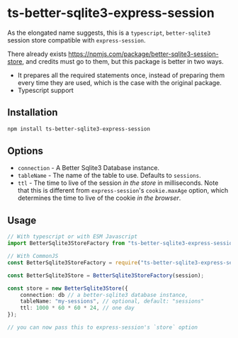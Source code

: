 # ts-better-sqlite3-express-session

As the elongated name suggests, this is a `typescript`, `better-sqlite3` session store compatible with `express-session`.

There already exists https://npmjs.com/package/better-sqlite3-session-store, and credits must go to them, but this package is better in two ways.

-   It prepares all the required statements once, instead of preparing them every time they are used, which is the case with the original package.
-   Typescript support

## Installation

```bash
npm install ts-better-sqlite3-express-session
```

## Options

-   `connection` - A Better Sqlite3 Database instance.
-   `tableName` - The name of the table to use. Defaults to `sessions`.
-   `ttl` - The time to live of the session _in the store_ in milliseconds. Note that this is different from `express-session`'s `cookie.maxAge` option, which determines the time to live of the cookie _in the browser_.

## Usage

```typescript
// With typescript or with ESM Javascript
import BetterSqlite3StoreFactory from "ts-better-sqlite3-express-session";

// With CommonJS
const BetterSqlite3StoreFactory = require("ts-better-sqlite3-express-session").default;

const BetterSqlite3Store = BetterSqlite3StoreFactory(session);

const store = new BetterSqlite3Store({
    connection: db // a better-sqlite3 database instance,
    tableName: "my-sessions", // optional, default: "sessions"
    ttl: 1000 * 60 * 60 * 24, // one day
});

// you can now pass this to express-session's `store` option
```
